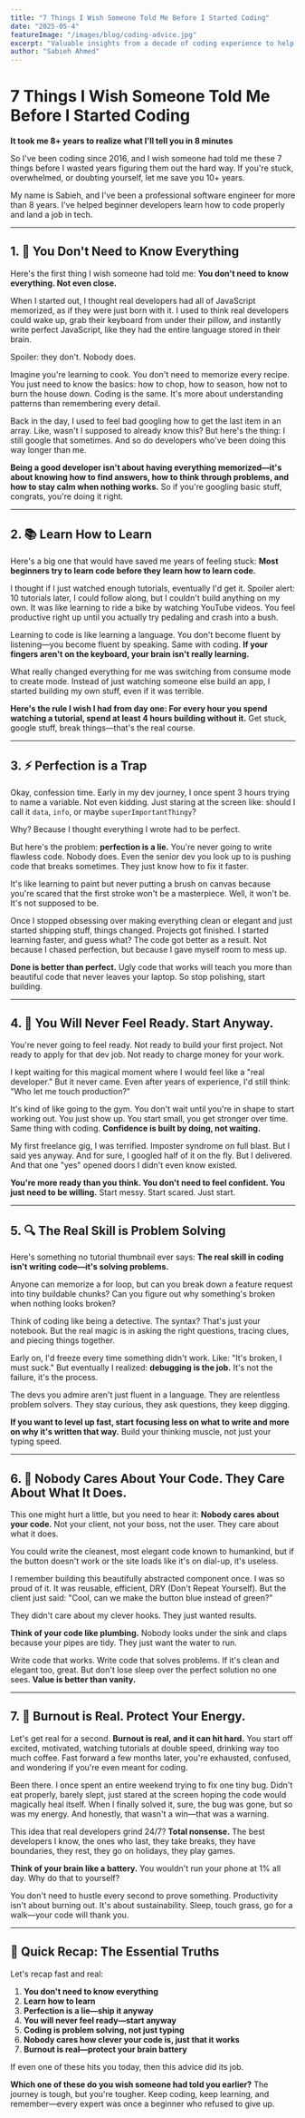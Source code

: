 ```yaml
---
title: "7 Things I Wish Someone Told Me Before I Started Coding"
date: "2025-05-4"
featureImage: "/images/blog/coding-advice.jpg"
excerpt: "Valuable insights from a decade of coding experience to help beginners avoid common pitfalls."
author: "Sabieh Ahmed"
---
```


# 7 Things I Wish Someone Told Me Before I Started Coding

**It took me 8+ years to realize what I'll tell you in 8 minutes**

So I've been coding since 2016, and I wish someone had told me these 7 things before I wasted years figuring them out the hard way. If you're stuck, overwhelmed, or doubting yourself, let me save you 10+ years.

My name is Sabieh, and I've been a professional software engineer for more than 8 years. I've helped beginner developers learn how to code properly and land a job in tech.

---

## 1. 🧠 You Don't Need to Know Everything

Here's the first thing I wish someone had told me: **You don't need to know everything. Not even close.**

When I started out, I thought real developers had all of JavaScript memorized, as if they were just born with it. I used to think real developers could wake up, grab their keyboard from under their pillow, and instantly write perfect JavaScript, like they had the entire language stored in their brain.

Spoiler: they don't. Nobody does.

Imagine you're learning to cook. You don't need to memorize every recipe. You just need to know the basics: how to chop, how to season, how not to burn the house down. Coding is the same. It's more about understanding patterns than remembering every detail.

Back in the day, I used to feel bad googling how to get the last item in an array. Like, wasn't I supposed to already know this? But here's the thing: I still google that sometimes. And so do developers who've been doing this way longer than me.

**Being a good developer isn't about having everything memorized—it's about knowing how to find answers, how to think through problems, and how to stay calm when nothing works.** So if you're googling basic stuff, congrats, you're doing it right.

---

## 2. 📚 Learn How to Learn

Here's a big one that would have saved me years of feeling stuck: **Most beginners try to learn code before they learn how to learn code.**

I thought if I just watched enough tutorials, eventually I'd get it. Spoiler alert: 10 tutorials later, I could follow along, but I couldn't build anything on my own. It was like learning to ride a bike by watching YouTube videos. You feel productive right up until you actually try pedaling and crash into a bush.

Learning to code is like learning a language. You don't become fluent by listening—you become fluent by speaking. Same with coding. **If your fingers aren't on the keyboard, your brain isn't really learning.**

What really changed everything for me was switching from consume mode to create mode. Instead of just watching someone else build an app, I started building my own stuff, even if it was terrible.

**Here's the rule I wish I had from day one: For every hour you spend watching a tutorial, spend at least 4 hours building without it.** Get stuck, google stuff, break things—that's the real course.

---

## 3. ⚡ Perfection is a Trap

Okay, confession time. Early in my dev journey, I once spent 3 hours trying to name a variable. Not even kidding. Just staring at the screen like: should I call it `data`, `info`, or maybe `superImportantThingy`?

Why? Because I thought everything I wrote had to be perfect.

But here's the problem: **perfection is a lie.** You're never going to write flawless code. Nobody does. Even the senior dev you look up to is pushing code that breaks sometimes. They just know how to fix it faster.

It's like learning to paint but never putting a brush on canvas because you're scared that the first stroke won't be a masterpiece. Well, it won't be. It's not supposed to be.

Once I stopped obsessing over making everything clean or elegant and just started shipping stuff, things changed. Projects got finished. I started learning faster, and guess what? The code got better as a result. Not because I chased perfection, but because I gave myself room to mess up.

**Done is better than perfect.** Ugly code that works will teach you more than beautiful code that never leaves your laptop. So stop polishing, start building.

---

## 4. 🚀 You Will Never Feel Ready. Start Anyway.

You're never going to feel ready. Not ready to build your first project. Not ready to apply for that dev job. Not ready to charge money for your work.

I kept waiting for this magical moment where I would feel like a "real developer." But it never came. Even after years of experience, I'd still think: "Who let me touch production?"

It's kind of like going to the gym. You don't wait until you're in shape to start working out. You just show up. You start small, you get stronger over time. Same thing with coding. **Confidence is built by doing, not waiting.**

My first freelance gig, I was terrified. Imposter syndrome on full blast. But I said yes anyway. And for sure, I googled half of it on the fly. But I delivered. And that one "yes" opened doors I didn't even know existed.

**You're more ready than you think. You don't need to feel confident. You just need to be willing.** Start messy. Start scared. Just start.

---

## 5. 🔍 The Real Skill is Problem Solving

Here's something no tutorial thumbnail ever says: **The real skill in coding isn't writing code—it's solving problems.**

Anyone can memorize a for loop, but can you break down a feature request into tiny buildable chunks? Can you figure out why something's broken when nothing looks broken?

Think of coding like being a detective. The syntax? That's just your notebook. But the real magic is in asking the right questions, tracing clues, and piecing things together.

Early on, I'd freeze every time something didn't work. Like: "It's broken, I must suck." But eventually I realized: **debugging is the job.** It's not the failure, it's the process.

The devs you admire aren't just fluent in a language. They are relentless problem solvers. They stay curious, they ask questions, they keep digging.

**If you want to level up fast, start focusing less on what to write and more on why it's written that way.** Build your thinking muscle, not just your typing speed.

---

## 6. 🎯 Nobody Cares About Your Code. They Care About What It Does.

This one might hurt a little, but you need to hear it: **Nobody cares about your code.** Not your client, not your boss, not the user. They care about what it does.

You could write the cleanest, most elegant code known to humankind, but if the button doesn't work or the site loads like it's on dial-up, it's useless.

I remember building this beautifully abstracted component once. I was so proud of it. It was reusable, efficient, DRY (Don't Repeat Yourself). But the client just said: "Cool, can we make the button blue instead of green?"

They didn't care about my clever hooks. They just wanted results.

**Think of your code like plumbing.** Nobody looks under the sink and claps because your pipes are tidy. They just want the water to run.

Write code that works. Write code that solves problems. If it's clean and elegant too, great. But don't lose sleep over the perfect solution no one sees. **Value is better than vanity.**

---

## 7. 🔋 Burnout is Real. Protect Your Energy.

Let's get real for a second. **Burnout is real, and it can hit hard.** You start off excited, motivated, watching tutorials at double speed, drinking way too much coffee. Fast forward a few months later, you're exhausted, confused, and wondering if you're even meant for coding.

Been there. I once spent an entire weekend trying to fix one tiny bug. Didn't eat properly, barely slept, just stared at the screen hoping the code would magically heal itself. When I finally solved it, sure, the bug was gone, but so was my energy. And honestly, that wasn't a win—that was a warning.

This idea that real developers grind 24/7? **Total nonsense.** The best developers I know, the ones who last, they take breaks, they have boundaries, they rest, they go on holidays, they play games.

**Think of your brain like a battery.** You wouldn't run your phone at 1% all day. Why do that to yourself?

You don't need to hustle every second to prove something. Productivity isn't about burning out. It's about sustainability. Sleep, touch grass, go for a walk—your code will thank you.

---

## 🎯 Quick Recap: The Essential Truths

Let's recap fast and real:

1. **You don't need to know everything**
2. **Learn how to learn**
3. **Perfection is a lie—ship it anyway**
4. **You will never feel ready—start anyway**
5. **Coding is problem solving, not just typing**
6. **Nobody cares how clever your code is, just that it works**
7. **Burnout is real—protect your brain battery**

If even one of these hits you today, then this advice did its job.

**Which one of these do you wish someone had told you earlier?** The journey is tough, but you're tougher. Keep coding, keep learning, and remember—every expert was once a beginner who refused to give up.
